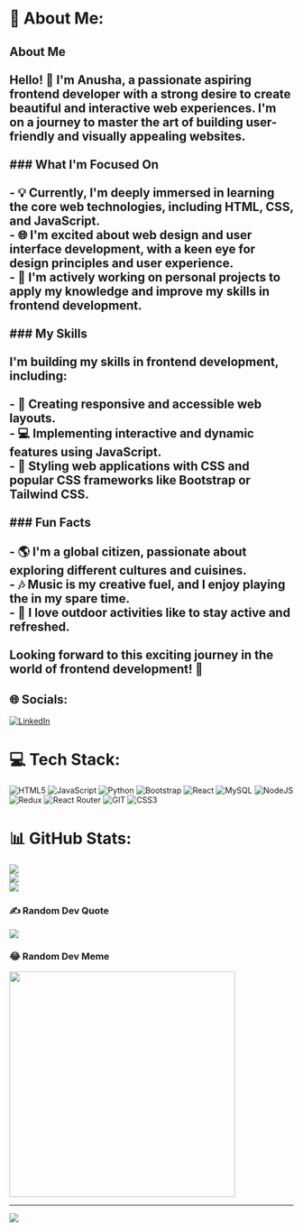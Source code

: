 # 💫 About Me:
## About Me<br><br>Hello! 👋 I'm Anusha, a passionate aspiring frontend developer with a strong desire to create beautiful and interactive web experiences. I'm on a journey to master the art of building user-friendly and visually appealing websites.<br><br>### What I'm Focused On<br><br>- 💡 Currently, I'm deeply immersed in learning the core web technologies, including HTML, CSS, and JavaScript.<br>- 🌐 I'm excited about web design and user interface development, with a keen eye for design principles and user experience.<br>- 🚀 I'm actively working on personal projects to apply my knowledge and improve my skills in frontend development.<br><br>### My Skills<br><br>I'm building my skills in frontend development, including:<br><br>- 🌈 Creating responsive and accessible web layouts.<br>- 💻 Implementing interactive and dynamic features using JavaScript.<br>- 🎨 Styling web applications with CSS and popular CSS frameworks like Bootstrap or Tailwind CSS.<br><br>### Fun Facts<br><br>- 🌎 I'm a global citizen, passionate about exploring different cultures and cuisines.<br>- 🎶 Music is my creative fuel, and I enjoy playing the in my spare time.<br>- 🚴 I love outdoor activities like to stay active and refreshed.<br><br>Looking forward to this exciting journey in the world of frontend development! 🚀<br>


## 🌐 Socials:
[![LinkedIn](https://img.shields.io/badge/LinkedIn-%230077B5.svg?logo=linkedin&logoColor=white)](https://linkedin.com/in/anusha-kottam) 

# 💻 Tech Stack:
![HTML5](https://img.shields.io/badge/html5-%23E34F26.svg?style=for-the-badge&logo=html5&logoColor=white) ![JavaScript](https://img.shields.io/badge/javascript-%23323330.svg?style=for-the-badge&logo=javascript&logoColor=%23F7DF1E) ![Python](https://img.shields.io/badge/python-3670A0?style=for-the-badge&logo=python&logoColor=ffdd54) ![Bootstrap](https://img.shields.io/badge/bootstrap-%238511FA.svg?style=for-the-badge&logo=bootstrap&logoColor=white) ![React](https://img.shields.io/badge/react-%2320232a.svg?style=for-the-badge&logo=react&logoColor=%2361DAFB) ![MySQL](https://img.shields.io/badge/mysql-%2300000f.svg?style=for-the-badge&logo=mysql&logoColor=white) ![NodeJS](https://img.shields.io/badge/node.js-6DA55F?style=for-the-badge&logo=node.js&logoColor=white) ![Redux](https://img.shields.io/badge/redux-%23593d88.svg?style=for-the-badge&logo=redux&logoColor=white) ![React Router](https://img.shields.io/badge/React_Router-CA4245?style=for-the-badge&logo=react-router&logoColor=white) ![GIT](https://img.shields.io/badge/Git-fc6d26?style=for-the-badge&logo=git&logoColor=white) ![CSS3](https://img.shields.io/badge/css3-%231572B6.svg?style=for-the-badge&logo=css3&logoColor=white)
# 📊 GitHub Stats:
![](https://github-readme-stats.vercel.app/api?username=Anusha-Yadavv&theme=default&hide_border=true&include_all_commits=false&count_private=false)<br/>
![](https://github-readme-streak-stats.herokuapp.com/?user=Anusha-Yadavv&theme=default&hide_border=true)<br/>
![](https://github-readme-stats.vercel.app/api/top-langs/?username=Anusha-Yadavv&theme=default&hide_border=true&include_all_commits=false&count_private=false&layout=compact)

### ✍️ Random Dev Quote
![](https://quotes-github-readme.vercel.app/api?type=horizontal&theme=radical)

### 😂 Random Dev Meme
<img src='https://randommeme-five.vercel.app/' style="height: 400px;"/>

---
[![](https://visitcount.itsvg.in/api?id=Anusha-Yadavv&icon=0&color=0)](https://visitcount.itsvg.in)

<!-- Proudly created with GPRM ( https://gprm.itsvg.in ) -->
<!-- Proudly created with GPRM ( https://gprm.itsvg.in ) -->
